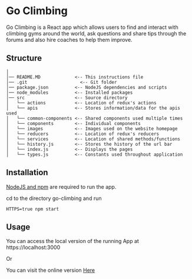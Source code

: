 # Go Climbing

Go Climbing is a React app which allows users to find and interact with climbing gyms around the world, ask questions and share tips through the forums and also hire coaches to help them improve.

## Structure

```
│
│── README.MD             <-- This instructions file
│── .git       		        <-- Git folder
│── package.json          <-- NodeJS dependencies and scripts
│── node_modules          <-- Installed packages
│── src                   <-- Source directory
│   └── actions           <-- Location of redux's actions
│   └── apis              <-- Stores information/data for the apis used
│   └── common-components <-- Shared components used multiple times
│   └── components        <-- Individual components
│   └── images            <-- Images used on the website homepage
│   └── reducers          <-- Location of redux's reducers
│   └── services          <-- Location of shared methods/functions
│   └── history.js        <-- Stores the history of the url bar
│   └── index.js          <-- Displays the pages
│   └── types.js          <-- Constants used throughout application
```


## Installation

[NodeJS and npm](https://www.npmjs.com/get-npm) are required to run the app.

cd to the directory go-climbing and run

```
HTTPS=true npm start
```

## Usage

You can access the local version of the running App at https://localhost:3000

Or

You can visit the online version [Here](https://goclimbing.herokuapp.com)
